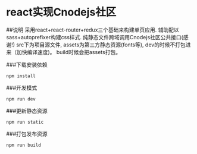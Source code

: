 # react实现Cnodejs社区

##说明
采用react+react-router+redux三个基础来构建单页应用. 辅助配以sass+autoprefixer构建css样式. 纯静态文件跨域调用Cnodejs社区公共接口(感谢!)
src下为项目源文件, assets为第三方静态资源(fonts等), dev的时候不打包进来（加快编译速度)。 build时候会把assets打包。

###下载安装依赖
```
npm install
```
###开发模式
```
npm run dev
```
###更新静态资源
```
npm run static
```

###打包发布资源
```
npm run build
```

